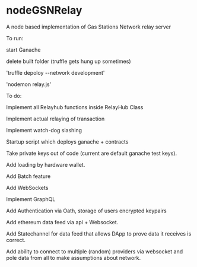 # nodeGSNRelay
A node based implementation of Gas Stations Network relay server


To run: 

start Ganache

delete built folder (truffle gets hung up sometimes) 

'truffle depoloy --network development'

'nodemon relay.js'

To do: 

Implement all Relayhub functions inside RelayHub Class

Implement actual relaying of transaction

Implement watch-dog slashing

Startup script which deploys ganache + contracts

Take private keys out of code (current are default ganache test keys).

Add loading by hardware wallet. 

Add Batch feature

Add WebSockets

Implement GraphQL

Add Authentication via Oath, storage of users encrypted keypairs 

Add ethereum data feed via api + Websocket. 

Add Statechannel for data feed that allows DApp to prove data it receives is correct. 

Add ability to connect to multiple (random) providers via websocket and pole data from all to make assumptions about network. 
